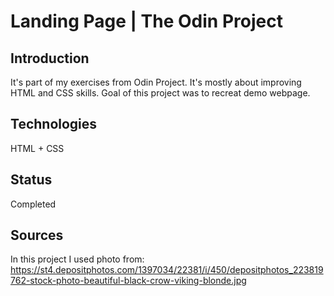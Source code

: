 # Landing Page | The Odin Project

## Introduction

It's part of my exercises from Odin Project. It's mostly about improving HTML and CSS skills. Goal of this project was to recreat demo webpage. 

## Technologies
HTML + CSS

## Status
Completed

## Sources
In this project I used photo from:
https://st4.depositphotos.com/1397034/22381/i/450/depositphotos_223819762-stock-photo-beautiful-black-crow-viking-blonde.jpg